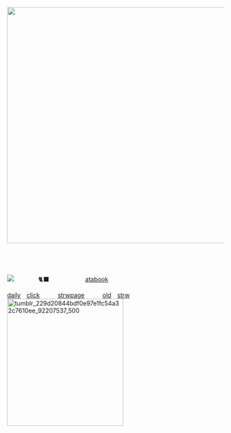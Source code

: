 <img align="right" width="550" src="https://github.com/user-attachments/assets/11fb373d-514b-4cd9-ac25-ececc95d0983" />

##             

    

![](https://komarev.com/ghpvc/?username=2ft-high&label=(⁠🪽⁠)&color=bfbfbf)    🐈‍⬛      [atabook](https://telarune.atabook.org)

[daily](https://arab.org/click-to-help/palestine/)  [click](https://arab.org/click-to-help/palestine/)      [strwpage](https://telarune.straw.page)      [old](https://eyewear.straw.page)  [strw](https://eyewear.straw.page) <img width="270" height="296" alt="tumblr_229d20844bdf0e97e1fc54a32c7610ee_92207537_500" src="https://github.com/user-attachments/assets/4af9a452-c4c6-4d56-9eff-73ea22bc11cd" />



